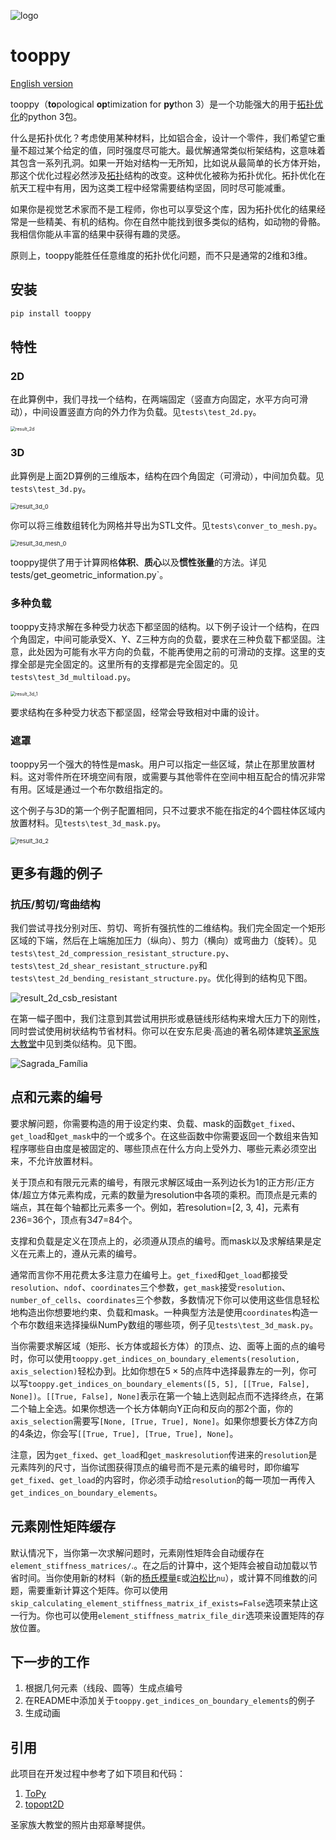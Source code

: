 ![logo](README.assets/logo.png)

# tooppy

[English version](README.md)

tooppy（**to**pological **op**timization for **py**thon 3）是一个功能强大的用于[拓扑优化](https://baike.baidu.com/item/%E6%8B%93%E6%89%91%E4%BC%98%E5%8C%96)的python 3包。

什么是拓扑优化？考虑使用某种材料，比如铝合金，设计一个零件，我们希望它重量不超过某个给定的值，同时强度尽可能大。最优解通常类似桁架结构，这意味着其包含一系列孔洞。如果一开始对结构一无所知，比如说从最简单的长方体开始，那这个优化过程必然涉及[拓扑](https://baike.baidu.com/item/%E6%8B%93%E6%89%91)结构的改变。这种优化被称为拓扑优化。拓扑优化在航天工程中有用，因为这类工程中经常需要结构坚固，同时尽可能减重。

如果你是视觉艺术家而不是工程师，你也可以享受这个库，因为拓扑优化的结果经常是一些精美、有机的结构。你在自然中能找到很多类似的结构，如动物的骨骼。我相信你能从丰富的结果中获得有趣的灵感。

原则上，tooppy能胜任任意维度的拓扑优化问题，而不只是通常的2维和3维。

## 安装

```bash
pip install tooppy
```

## 特性

### 2D

在此算例中，我们寻找一个结构，在两端固定（竖直方向固定，水平方向可滑动），中间设置竖直方向的外力作为负载。见`tests\test_2d.py`。

<img src="README.assets/result_2d_0.png" alt="result_2d" style="zoom:50%;" />

### 3D

此算例是上面2D算例的三维版本，结构在四个角固定（可滑动），中间加负载。见`tests\test_3d.py`。

<img src="README.assets/result_3d_0.png" alt="result_3d_0" style="zoom:67%;" />

你可以将三维数组转化为网格并导出为STL文件。见`tests\conver_to_mesh.py`。

<img src="README.assets/result_3d_mesh_0.png" alt="result_3d_mesh_0" style="zoom:67%;" />

tooppy提供了用于计算网格**体积**、**质心**以及**惯性张量**的方法。详见tests/get_geometric_information.py`。

### 多种负载

tooppy支持求解在多种受力状态下都坚固的结构。以下例子设计一个结构，在四个角固定，中间可能承受X、Y、Z三种方向的负载，要求在三种负载下都坚固。注意，此处因为可能有水平方向的负载，不能再使用之前的可滑动的支撑。这里的支撑全部是完全固定的。这里所有的支撑都是完全固定的。见`tests\test_3d_multiload.py`。

<img src="README.assets/result_3d_1.png" alt="result_3d_1" style="zoom:50%;" />

要求结构在多种受力状态下都坚固，经常会导致相对中庸的设计。

### 遮罩

tooppy另一个强大的特性是mask。用户可以指定一些区域，禁止在那里放置材料。这对零件所在环境空间有限，或需要与其他零件在空间中相互配合的情况非常有用。区域是通过一个布尔数组指定的。

这个例子与3D的第一个例子配置相同，只不过要求不能在指定的4个圆柱体区域内放置材料。见`tests\test_3d_mask.py`。

<img src="README.assets/result_3d_2.png" alt="result_3d_2" style="zoom:67%;" />

## 更多有趣的例子

### 抗压/剪切/弯曲结构

我们尝试寻找分别对压、剪切、弯折有强抗性的二维结构。我们完全固定一个矩形区域的下端，然后在上端施加压力（纵向）、剪力（横向）或弯曲力（旋转）。见`tests\test_2d_compression_resistant_structure.py`、`tests\test_2d_shear_resistant_structure.py`和`tests\test_2d_bending_resistant_structure.py`。优化得到的结构见下图。

![result_2d_csb_resistant](README.assets/result_2d_csb_resistant_zh-cn.png)

在第一幅子图中，我们注意到其尝试用拱形或悬链线形结构来增大压力下的刚性，同时尝试使用树状结构节省材料。你可以在安东尼奥·高迪的著名砌体建筑[圣家族大教堂](https://baike.baidu.com/item/%E5%9C%A3%E5%AE%B6%E6%97%8F%E5%A4%A7%E6%95%99%E5%A0%82)中见到类似结构。见下图。

<img src="README.assets/Sagrada_Família.jpg" alt="Sagrada_Família" />

## 点和元素的编号

要求解问题，你需要构造的用于设定约束、负载、mask的函数`get_fixed`、`get_load`和`get_mask`中的一个或多个。在这些函数中你需要返回一个数组来告知程序哪些自由度是被固定的、哪些顶点在什么方向上受外力、哪些元素必须空出来，不允许放置材料。

关于顶点和有限元元素的编号，有限元求解区域由一系列边长为1的正方形/正方体/超立方体元素构成，元素的数量为resolution中各项的乘积。而顶点是元素的端点，其在每个轴都比元素多一个。例如，若resolution=[2, 3, 4]，元素有2*3*6=36个，顶点有3*4*7=84个。

支撑和负载是定义在顶点上的，必须遵从顶点的编号。而mask以及求解结果是定义在元素上的，遵从元素的编号。

通常而言你不用花费太多注意力在编号上。`get_fixed`和`get_load`都接受`resolution`、`ndof`、`coordinates`三个参数，`get_mask`接受`resolution`、`number_of_cells`、`coordinates`三个参数，多数情况下你可以使用这些信息轻松地构造出你想要地约束、负载和mask。一种典型方法是使用`coordinates`构造一个布尔数组来选择操纵NumPy数组的哪些项，例子见`tests\test_3d_mask.py`。

当你需要求解区域（矩形、长方体或超长方体）的顶点、边、面等上面的点的编号时，你可以使用`tooppy.get_indices_on_boundary_elements(resolution, axis_selection)`轻松办到。比如你想在$5 \times 5$的点阵中选择最靠左的一列，你可以写`tooppy.get_indices_on_boundary_elements([5, 5], [[True, False], None])`。`[[True, False], None]`表示在第一个轴上选则起点而不选择终点，在第二个轴上全选。如果你想选一个长方体朝向Y正向和反向的那2个面，你的`axis_selection`需要写`[None, [True, True], None]`。如果你想要长方体Z方向的4条边，你会写`[[True, True], [True, True], None]`。

注意，因为`get_fixed`、`get_load`和`get_maskresolution`传进来的`resolution`是元素阵列的尺寸，当你试图获得顶点的编号而不是元素的编号时，即你编写`get_fixed`、`get_load`的内容时，你必须手动给`resolution`的每一项加一再传入`get_indices_on_boundary_elements`。

## 元素刚性矩阵缓存

默认情况下，当你第一次求解问题时，元素刚性矩阵会自动缓存在`element_stiffness_matrices/`.。在之后的计算中，这个矩阵会被自动加载以节省时间。当你使用新的材料（新的[杨氏模量](https://baike.baidu.com/item/%E6%9D%A8%E6%B0%8F%E6%A8%A1%E9%87%8F)`E`或[泊松比](https://baike.baidu.com/item/%E6%B3%8A%E6%9D%BE%E6%AF%94)`nu`），或计算不同维数的问题，需要重新计算这个矩阵。你可以使用`skip_calculating_element_stiffness_matrix_if_exists=False`选项来禁止这一行为。你也可以使用`element_stiffness_matrix_file_dir`选项来设置矩阵的存放位置。

## 下一步的工作

1. 根据几何元素（线段、圆等）生成点编号
2. 在README中添加关于`tooppy.get_indices_on_boundary_elements`的例子
3. 生成动画

## 引用

此项目在开发过程中参考了如下项目和代码：

1. [ToPy](https://github.com/williamhunter/topy)
2. [topopt2D](https://github.com/worbit/topopt2D/tree/master)

圣家族大教堂的照片由郑章琴提供。
